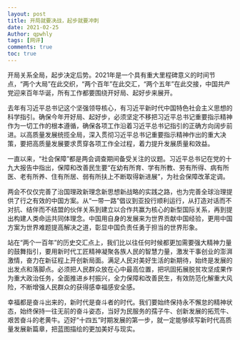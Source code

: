 ```yaml
---
layout: post
title: 开局就要决战，起步就要冲刺
date: 2021-02-25
Author: qpwhly 
tags: [网评]
comments: true
toc: true
---
```







开局关系全局，起步决定后势。2021年是一个具有重大里程碑意义的时间节点，“两个大局”在此交织，“两个百年”在此交汇，“两个五年”在此交接，中国共产党迎来百年华诞，所有工作都要围绕开好局、起好步来展开。

去年有习近平总书记这个坚强领导核心，有习近平新时代中国特色社会主义思想的科学指引。确保今年开好局、起好步，必须坚定不移把习近平总书记重要指示精神作为一切工作的根本遵循，确保各项工作沿着习近平总书记指引的正确方向阔步前进。以高质量发展统揽全局，深入贯彻习近平总书记重要指示精神作出的重大决策，要把高质量发展要求贯穿各项工作全过程，着力提升发展质量和效益。

一直以来，“社会保障”都是两会调查期间备受关注的议题。习近平总书记在党的十九大报告中指出，保障和改善民生要“在幼有所育、学有所教、劳有所得、病有所医、老有所养、住有所居、弱有所扶上不断取得新进展”，为社会保障改革定调。

两会不仅仅完善了治国理政新理念新思想新战略的实践之路，也为完善全球治理提供了行之有效的中国方案。从“一带一路”倡议到亚投行顺利运行，从打造对话而不对抗、结伴而不结盟的伙伴关系到建立以合作共赢为核心的新型国际关系，再到提出构建人类命运共同体理念。中国用自身的发展来为世界贡献中国经验，更用中国方案为世界难题提高解决之道，彰显中国负责任勇于担当的世界形象。

站在“两个一百年”的历史交汇点上，我们比以往任何时候都更加需要强大精神力量的鼓舞指引，要用新时代工匠精神凝聚各族人民的智慧力量，激发干事创业的澎湃激情，奋力在新征程上开创新局面。满足人民对美好生活的新期待，始终是发展的出发点和落脚点。必须把人民群众放在心中最高位置，把巩固拓展脱贫攻坚成果作为重大政治任务，全面推进乡村振兴，全力保障和改善民生，有效防范化解重大风险，不断增强人民群众的获得感幸福感安全感。

幸福都是奋斗出来的，新时代是奋斗者的时代。我们要始终保持永不懈怠的精神状态，始终保持一往无前的奋斗姿态，当好为民服务的孺子牛、创新发展的拓荒牛、艰苦奋斗的老黄牛。迈好“十四五”时期发展的第一步，就一定能够续写新时代高质量发展新篇章，把蓝图描绘的更加美好与现实。
